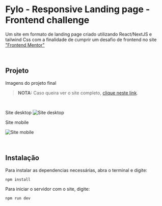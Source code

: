# Fylo - Responsive Landing page - Frontend challenge

Um site em formato de landing page criado utilizando React/NextJS e tailwind Css com a finalidade de cumprir um desafio de frontend no site ["Frontend Mentor"](https://www.frontendmentor.io/challenges/fylo-dark-theme-landing-page-5ca5f2d21e82137ec91a50fd)

<br>

## Projeto
Imagens do projeto final
> **NOTA:**  Caso queira ver o site completo, [clique neste link](https://fylo-project-test.netlify.app/).

<br>

Site desktop
![Site desktop](https://media.discordapp.net/attachments/774432392818589746/1131622132892323941/Captura_de_tela_2023-07-20_-_12.21.35.png?width=960&height=512)

Site mobile

 ![Site mobile](https://media.discordapp.net/attachments/774432392818589746/1131622133261414410/Captura_de_tela_2023-07-20_-_12.20.57.png?width=256&height=524)

<br>

## Instalação
Para instalar as dependencias necessárias, abra o terminal e digite:

```sh
npm install
```

Para iniciar o servidor com o site, digite:

```sh
npm run dev
```
